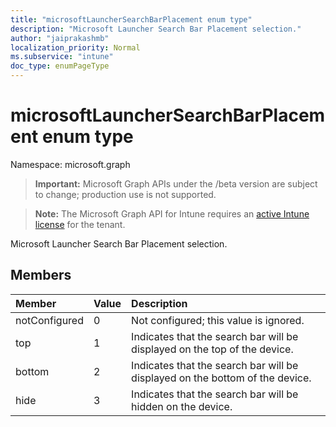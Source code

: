 ```yaml
---
title: "microsoftLauncherSearchBarPlacement enum type"
description: "Microsoft Launcher Search Bar Placement selection."
author: "jaiprakashmb"
localization_priority: Normal
ms.subservice: "intune"
doc_type: enumPageType
---
```


# microsoftLauncherSearchBarPlacement enum type

Namespace: microsoft.graph
> **Important:** Microsoft Graph APIs under the /beta version are subject to change; production use is not supported.

> **Note:** The Microsoft Graph API for Intune requires an [active Intune license](https://go.microsoft.com/fwlink/?linkid=839381) for the tenant.


Microsoft Launcher Search Bar Placement selection.

## Members
|Member|Value|Description|
|:---|:---|:---|
|notConfigured|0|Not configured; this value is ignored.|
|top|1|Indicates that the search bar will be displayed on the top of the device.|
|bottom|2|Indicates that the search bar will be displayed on the bottom of the device.|
|hide|3|Indicates that the search bar will be hidden on the device.|
